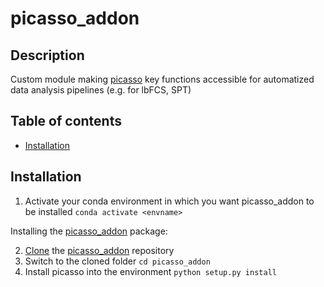 # picasso_addon

## Description
Custom module making [picasso](https://github.com/jungmannlab/picasso) key functions accessible for automatized data analysis pipelines (e.g. for lbFCS, SPT)




## Table of contents
* [Installation](#installation)


## Installation

1. Activate your conda environment in which you want picasso_addon to be installed ``conda activate <envname>``


Installing the [picasso_addon](https://github.com/jungmannlab/picasso) package: 

2. [Clone](https://help.github.com/en/articles/cloning-a-repository) the [picasso_addon](https://github.com/jungmannlab/picasso) repository
3. Switch to the cloned folder ``cd picasso_addon``
4. Install picasso into the environment ``python setup.py install``


